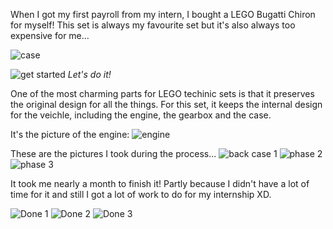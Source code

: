 When I got my first payroll from my intern, I bought a LEGO Bugatti Chiron for myself! This set is always my favourite set but it's also always too expensive for me... 

![case](../images/lego_bugatti/case.jpg)

![get started](../images/lego_bugatti/getting_started.jpg)
*Let's do it!*

One of the most charming parts for LEGO techinic sets is that it preserves the original design for all the things. For this set, it keeps the internal design for the veichle, including the engine, the gearbox and the case.

It's the picture of the engine:
![engine](../images/lego_bugatti/engine.jpg)

These are the pictures I took during the process...
![back case 1](../images/lego_bugatti/back_case_1.jpg)
![phase 2](../images/lego_bugatti/phase_2_2.jpg)
![phase 3](../images/lego_bugatti/phase_3_2.jpg)

It took me nearly a month to finish it! Partly because I didn't have a lot of time for it and still I got a lot of work to do for my internship XD.

![Done 1](../images/lego_bugatti/done.jpg)
![Done 2](../images/lego_bugatti/done_2.jpg)
![Done 3](../images/lego_bugatti/done_3.jpg)
